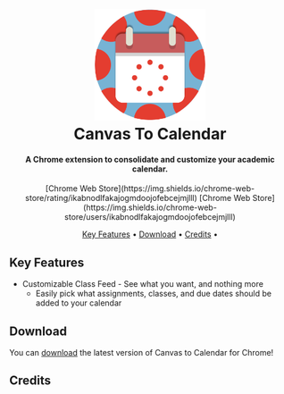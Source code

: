 
<h1 align="center">
  <br>
  <a href="https://github.com/Fryles/canvas-to-calendar"><img src="https://github.com/Fryles/canvas-to-calendar/blob/master/C2Cupdated.png" alt="C2C" width="200"></a>
  <br>
  Canvas To Calendar
  <br>
</h1>

<h4 align="center">A Chrome extension to consolidate and customize your academic calendar.</h4>

<p align="center">
  [Chrome Web Store](https://img.shields.io/chrome-web-store/rating/ikabnodlfakajogmdoojofebcejmjlll)
  [Chrome Web Store](https://img.shields.io/chrome-web-store/users/ikabnodlfakajogmdoojofebcejmjlll)
</p>

<p align="center">
  <a href="#key-features">Key Features</a> •
  <a href="#download">Download</a> •
  <a href="#credits">Credits</a> •
</p>


## Key Features

* Customizable Class Feed - See what you want, and nothing more
  - Easily pick what assignments, classes, and due dates should be added to your calendar

## Download

You can [download](https://github.com/amitmerchant1990/electron-markdownify/releases/tag/v1.2.0) the latest version of Canvas to Calendar for Chrome!

## Credits


